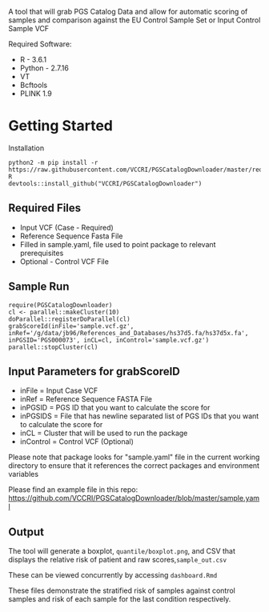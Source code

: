 A tool that will grab PGS Catalog Data and allow for automatic scoring of samples and comparison against the EU Control Sample Set or Input Control Sample VCF

Required Software:
* R - 3.6.1
* Python - 2.7.16
* VT
* Bcftools
* PLINK 1.9

# Getting Started

Installation
```
python2 -m pip install -r https://raw.githubusercontent.com/VCCRI/PGSCatalogDownloader/master/requirements.txt
R
devtools::install_github("VCCRI/PGSCatalogDownloader")
```

## Required Files 

* Input VCF (Case - Required)
* Reference Sequence Fasta File
* Filled in sample.yaml, file used to point package to relevant prerequisites
* Optional - Control VCF File

## Sample Run
```
require(PGSCatalogDownloader)
cl <- parallel::makeCluster(10)
doParallel::registerDoParallel(cl)
grabScoreId(inFile='sample.vcf.gz', inRef='/g/data/jb96/References_and_Databases/hs37d5.fa/hs37d5x.fa', inPGSID='PGS000073', inCL=cl, inControl='sample.vcf.gz')
parallel::stopCluster(cl)
```
## Input Parameters for grabScoreID

* inFile = Input Case VCF
* inRef = Reference Sequence FASTA File
* inPGSID = PGS ID that you want to calculate the score for
* inPGSIDS = File that has newline separated list of PGS IDs that you want to calculate the score for
* inCL = Cluster that will be used to run the package
* inControl = Control VCF (Optional)

Please note that package looks for "sample.yaml" file in the current working directory to ensure that it references the correct packages and environment variables

Please find an example file in this repo: https://github.com/VCCRI/PGSCatalogDownloader/blob/master/sample.yaml

## Output

The tool will generate a boxplot, `quantile/boxplot.png`, and CSV that displays the relative risk of patient and raw scores,`sample_out.csv`

These can be viewed concurrently by accessing `dashboard.Rmd`

These files demonstrate the stratified risk of samples against control samples and risk of each sample for the last condition respectively.
